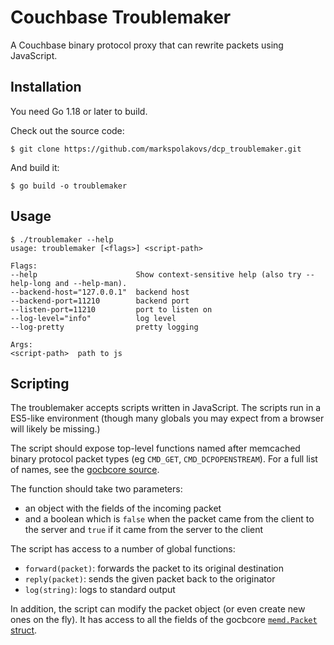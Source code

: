 # Couchbase Troublemaker

A Couchbase binary protocol proxy that can rewrite packets using JavaScript.

## Installation

You need Go 1.18 or later to build.

Check out the source code:

```shell
$ git clone https://github.com/markspolakovs/dcp_troublemaker.git
```

And build it:

```shell
$ go build -o troublemaker
```

## Usage
```shell
$ ./troublemaker --help
usage: troublemaker [<flags>] <script-path>

Flags:
--help                      Show context-sensitive help (also try --help-long and --help-man).
--backend-host="127.0.0.1"  backend host
--backend-port=11210        backend port
--listen-port=11210         port to listen on
--log-level="info"          log level
--log-pretty                pretty logging

Args:
<script-path>  path to js
```

## Scripting

The troublemaker accepts scripts written in JavaScript.
The scripts run in a ES5-like environment (though many globals you may expect from a browser will likely be missing.)

The script should expose top-level functions named after memcached binary protocol packet types (eg `CMD_GET`, `CMD_DCPOPENSTREAM`).
For a full list of names, see the [gocbcore source](https://github.com/couchbase/gocbcore/blob/master/memd/cmdcode.go).

The function should take two parameters:
* an object with the fields of the incoming packet
* and a boolean which is `false` when the packet came from the client to the server and `true` if it came from the server to the client

The script has access to a number of global functions:
* `forward(packet)`: forwards the packet to its original destination
* `reply(packet)`: sends the given packet back to the originator
* `log(string)`: logs to standard output

In addition, the script can modify the packet object (or even create new ones on the fly).
It has access to all the fields of the gocbcore [`memd.Packet` struct](https://github.com/couchbase/gocbcore/blob/master/memd/packet.go).
